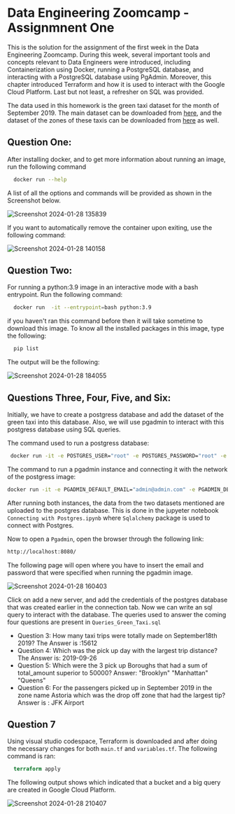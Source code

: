 
# Data Engineering Zoomcamp  - Assignmnent One

This is the solution for the assignment of the first week in the Data Engineering Zoomcamp. During this week, several important tools and concepts relevant to Data Engineers were introduced, including Containerization using Docker, running a PostgreSQL database, and interacting with a PostgreSQL database using PgAdmin. Moreover, this chapter introduced Terraform and how it is used to interact with the Google Cloud Platform. Last but not least, a refresher on SQL was provided.

The data used in this homework is the green taxi dataset for the month of September 2019. The main dataset can be downloaded from [here](https://github.com/DataTalksClub/nyc-tlc-data/releases/download/green/green_tripdata_2019-09.csv.gz), and the dataset of the zones of these taxis can be downloaded from [here](https://s3.amazonaws.com/nyc-tlc/misc/taxi+_zone_lookup.csv) as well. 











## Question One: 

After installing docker, and to get more information about running an image, run the following command

```bash
  docker run --help
```
A list of all the options and  commands will be provided as shown in the Screenshot below.

![Screenshot 2024-01-28 135839](https://github.com/arwa267/Data_engineering_zoomcamp/assets/77813858/99e62dcc-5546-48c7-9c04-578ba0b0f5f0)

If you want to automatically remove the container upon exiting, use the following command: 

![Screenshot 2024-01-28 140158](https://github.com/arwa267/Data_engineering_zoomcamp/assets/77813858/afed5e28-989a-4d71-bf28-2ce01c6950f2)


## Question Two: 
 For running a python:3.9 image in an interactive mode  with a bash entrypoint. Run the following command:

 
```bash
  docker run  -it --entrypoint=bash python:3.9 
```
if you haven't ran this command before then it will take sometime to download this image.  To know all the installed packages in this image, type the following:

```bash
  pip list
```
The output will be the following:

![Screenshot 2024-01-28 184055](https://github.com/arwa267/Data_engineering_zoomcamp/assets/77813858/bd255979-0c06-4c42-912e-58b1eb08d259)



## Questions Three, Four, Five, and Six:
Initially, we have to create a postgress database and add the dataset of the green taxi into this database. Also, we will use pgadmin to interact with this postgress database using SQL queries.

The command used to run a postgress database:


```bash
 docker run -it -e POSTGRES_USER="root" -e POSTGRES_PASSWORD="root" -e POSTGRES_DB="green_taxi" -v c:/users/user/desktop/dataengineering/green_trip_data:/var/lib/postgresql/data -p 5432:5432 --network=pg-network --name=pg-database postgres:13
 ```

 The command to run a pgadmin instance and connecting it with the network of the postgress image:

```bash
docker run -it -e PGADMIN_DEFAULT_EMAIL="admin@admin.com" -e PGADMIN_DEFAULT_PASSWORD="root" -p 8080:80 --network=pg-network  --name pgadmin-2 dpage/pgadmin4
 ```
After running both instances, the data from the two datasets mentioned are uploaded to the postgres database. This is done in the jupyeter notebook `Connecting with Postgres.ipynb` where 
`Sqlalchemy` package is used to connect with Postgres.


Now to open a `Pgadmin`, open the browser through the following link:

```bash
http://localhost:8080/
 ```

 The following page will open where you have to insert the email and password that were specified when running the pgadmin image.

 ![Screenshot 2024-01-28 160403](https://github.com/arwa267/Data_engineering_zoomcamp/assets/77813858/5b7a14a6-aa8c-4513-8c25-a91c73474627)

 Click on add a new server, and add the credentials of the postgres database that was created earlier in the connection tab. Now we can write an sql query to interact with the database. The queries used to answer the coming four questions are present in `Queries_Green_Taxi.sql` 

 - Question 3: How many taxi trips were totally made on September18th 2019? The Answer is :15612
 - Question 4: Which was the pick up day with the largest trip distance? The Answer is: 2019-09-26
 - Question 5: Which were the 3 pick up Boroughs that had a sum of total_amount superior to 50000? Answer: "Brooklyn" "Manhattan" "Queens"
 - Question 6: For the passengers picked up in September 2019 in the zone name Astoria which was the drop off zone that had the largest tip? Answer is : JFK Airport


 
## Question 7
Using visual studio codespace, Terraform is downloaded and after doing the necessary changes for both `main.tf` and `variables.tf`.
The following command is ran:
```terraform
  terraform apply
```
The following output shows which indicated that a bucket and a big query are created in Google Cloud Platform.

![Screenshot 2024-01-28 210407](https://github.com/arwa267/Data_engineering_zoomcamp/assets/77813858/b1f1f6c6-9f22-4ce7-a3c7-036d731081a7)









